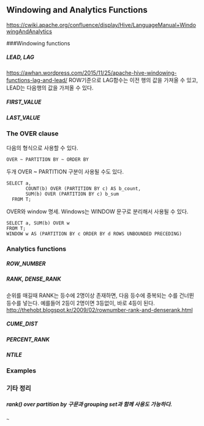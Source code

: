 ## Windowing and Analytics Functions
https://cwiki.apache.org/confluence/display/Hive/LanguageManual+WindowingAndAnalytics


###Windowing functions
##### LEAD, LAG
https://awhan.wordpress.com/2015/11/25/apache-hive-windowing-functions-lag-and-lead/
ROW기준으로 LAG함수는 이전 행의 값을 가져올 수 있고, LEAD는 다음행의 값을 가져올 수 있다.

##### FIRST_VALUE
##### LAST_VALUE

### The OVER clause
다음의 형식으로 사용할 수 있다.
```
OVER ~ PARTITION BY ~ ORDER BY
```

두개 OVER ~ PARTITION 구분이 사용될 수도 있다.
```
SELECT a,
       COUNT(b) OVER (PARTITION BY c) AS b_count,
       SUM(b) OVER (PARTITION BY c) b_sum
  FROM T;
```

OVER와 window 명세. Windows는 WINDOW 문구로 분리해서 사용될 수 있다.
```
SELECT a, SUM(b) OVER w
FROM T;
WINDOW w AS (PARTITION BY c ORDER BY d ROWS UNBOUNDED PRECEDING)
```

### Analytics functions
##### ROW_NUMBER
##### RANK, DENSE_RANK
순위를 매길때 RANK는 등수에 2명이상 존재하면, 다음 등수에 중복되는 수를 건너뛴 등수를 넣는다. 
예를들어 2등이 2명이면 3등없이, 바로 4등이 된다.
http://thehobt.blogspot.kr/2009/02/rownumber-rank-and-denserank.html
##### CUME_DIST
##### PERCENT_RANK
##### NTILE


### Examples

### 기타 정리
##### rank() over partition by 구문과 grouping set과 함께 사용도 가능하다.
```
~
```
